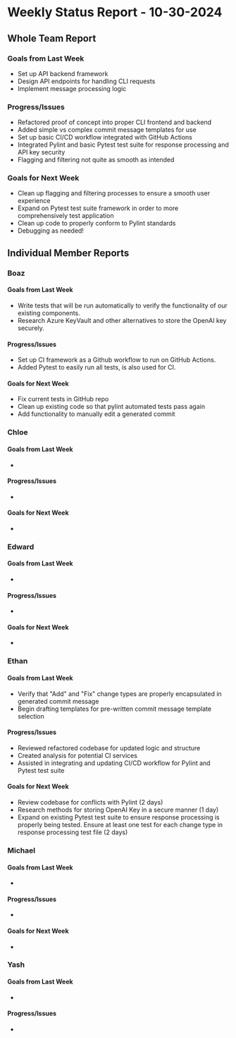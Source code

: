 # Weekly Status Report - 10-30-2024

## Whole Team Report

### Goals from Last Week
- Set up API backend framework
- Design API endpoints for handling CLI requests
- Implement message processing logic

### Progress/Issues
- Refactored proof of concept into proper CLI frontend and backend 
- Added simple vs complex commit message templates for use
- Set up basic CI/CD workflow integrated with GitHub Actions
- Integrated Pylint and basic Pytest test suite for response processing and API key security
- Flagging and filtering not quite as smooth as intended

### Goals for Next Week
- Clean up flagging and filtering processes to ensure a smooth user experience
- Expand on Pytest test suite framework in order to more comprehensively test application
- Clean up code to properly conform to Pylint standards
- Debugging as needed!

## Individual Member Reports

### Boaz

#### Goals from Last Week
- Write tests that will be run automatically to verify the functionality of our existing components.
- Research Azure KeyVault and other alternatives to store the OpenAI key securely. 


#### Progress/Issues
- Set up CI framework as a Github workflow to run on GitHub Actions.
- Added Pytest to easily run all tests, is also used for CI.

#### Goals for Next Week
- Fix current tests in GitHub repo 
- Clean up existing code so that pylint automated tests pass again
- Add functionality to manually edit a generated commit

### Chloe

#### Goals from Last Week
- 

#### Progress/Issues
- 

#### Goals for Next Week
- 

### Edward

#### Goals from Last Week
- 

#### Progress/Issues
- 

#### Goals for Next Week
- 

### Ethan

#### Goals from Last Week
- Verify that "Add" and "Fix" change types are properly encapsulated in generated commit message
- Begin drafting templates for pre-written commit message template selection

#### Progress/Issues
- Reviewed refactored codebase for updated logic and structure
- Created analysis for potential CI services
- Assisted in integrating and updating CI/CD workflow for Pylint and Pytest test suite

#### Goals for Next Week
- Review codebase for conflicts with Pylint (2 days)
- Research methods for storing OpenAI Key in a secure manner (1 day)
- Expand on existing Pytest test suite to ensure response processing is properly being tested. Ensure at least one test for each change type in response processing test file (2 days)

### Michael

#### Goals from Last Week
- 

#### Progress/Issues
- 

#### Goals for Next Week
-

### Yash

#### Goals from Last Week
- 

#### Progress/Issues
- 

##

